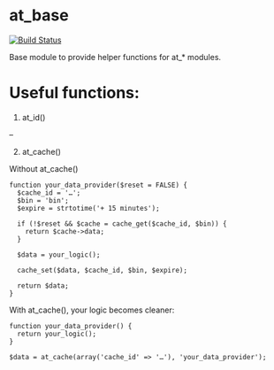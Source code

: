 at_base
=======

[![Build Status](https://secure.travis-ci.org/andytruong/at_base.png?branch=7.x-1.x)](http://travis-ci.org/andytruong/at_base)

Base module to provide helper functions for at_* modules.


Useful functions:
=======

1. at_id()

  –

2. at_cache()

  Without at_cache()

    function your_data_provider($reset = FALSE) {
      $cache_id = '…';
      $bin = 'bin';
      $expire = strtotime('+ 15 minutes');

      if (!$reset && $cache = cache_get($cache_id, $bin)) {
        return $cache->data;
      }

      $data = your_logic();

      cache_set($data, $cache_id, $bin, $expire);

      return $data;
    }

  With at_cache(), your logic becomes cleaner:

    function your_data_provider() {
      return your_logic();
    }

    $data = at_cache(array('cache_id' => '…'), 'your_data_provider');
